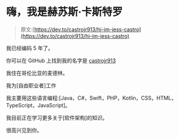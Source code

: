 # 嗨，我是赫苏斯·卡斯特罗

> 原文:[https://dev.to/castrojr913/hi-im-jess-castro](https://dev.to/castrojr913/hi-im-jess-castro)

我已经编码 5 年了。

你可以在 GitHub 上找到我的名字是 [castrojr913](https://github.com/castrojr913)

我住在哥伦比亚的麦德林。

我为[自由职业者]工作

我主要用这些语言编程:[Java，C#，Swift，PHP，Kotlin，CSS，HTML，TypeScript，JavaScript]。

我目前正在学习更多关于[软件架构]的知识。

很高兴见到你。